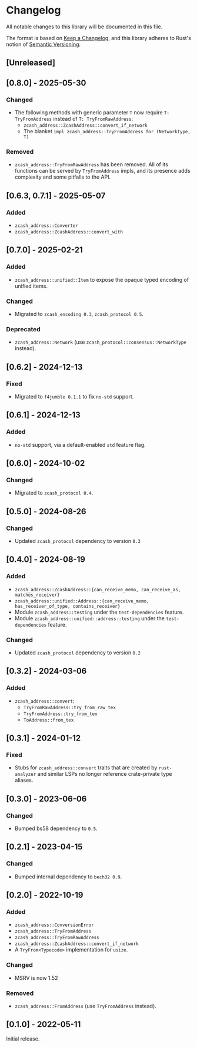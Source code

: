 # Changelog
All notable changes to this library will be documented in this file.

The format is based on [Keep a Changelog](https://keepachangelog.com/en/1.0.0/),
and this library adheres to Rust's notion of
[Semantic Versioning](https://semver.org/spec/v2.0.0.html).

## [Unreleased]

## [0.8.0] - 2025-05-30
### Changed
- The following methods with generic parameter `T` now require `T: TryFromAddress`
  instead of `T: TryFromRawAddress`:
  - `zcash_address::ZcashAddress::convert_if_network`
  - The blanket `impl zcash_address::TryFromAddress for (NetworkType, T)`

### Removed
- `zcash_address::TryFromRawAddress` has been removed. All of its
  functions can be served by `TryFromAddress` impls, and its presence adds
  complexity and some pitfalls to the API.

## [0.6.3, 0.7.1] - 2025-05-07
### Added
- `zcash_address::Converter`
- `zcash_address::ZcashAddress::convert_with`

## [0.7.0] - 2025-02-21
### Added
- `zcash_address::unified::Item` to expose the opaque typed encoding of unified
  items.

### Changed
- Migrated to `zcash_encoding 0.3`, `zcash_protocol 0.5`.

### Deprecated
- `zcash_address::Network` (use `zcash_protocol::consensus::NetworkType` instead).

## [0.6.2] - 2024-12-13
### Fixed
- Migrated to `f4jumble 0.1.1` to fix `no-std` support.

## [0.6.1] - 2024-12-13
### Added
- `no-std` support, via a default-enabled `std` feature flag.

## [0.6.0] - 2024-10-02
### Changed
- Migrated to `zcash_protocol 0.4`.

## [0.5.0] - 2024-08-26
### Changed
- Updated `zcash_protocol` dependency to version `0.3`

## [0.4.0] - 2024-08-19
### Added
- `zcash_address::ZcashAddress::{can_receive_memo, can_receive_as, matches_receiver}`
- `zcash_address::unified::Address::{can_receive_memo, has_receiver_of_type, contains_receiver}`
- Module `zcash_address::testing` under the `test-dependencies` feature.
- Module `zcash_address::unified::address::testing` under the
  `test-dependencies` feature.

### Changed
- Updated `zcash_protocol` dependency to version `0.2`

## [0.3.2] - 2024-03-06
### Added
- `zcash_address::convert`:
  - `TryFromRawAddress::try_from_raw_tex`
  - `TryFromAddress::try_from_tex`
  - `ToAddress::from_tex`

## [0.3.1] - 2024-01-12
### Fixed
- Stubs for `zcash_address::convert` traits that are created by `rust-analyzer`
  and similar LSPs no longer reference crate-private type aliases.

## [0.3.0] - 2023-06-06
### Changed
- Bumped bs58 dependency to `0.5`.

## [0.2.1] - 2023-04-15
### Changed
- Bumped internal dependency to `bech32 0.9`.

## [0.2.0] - 2022-10-19
### Added
- `zcash_address::ConversionError`
- `zcash_address::TryFromAddress`
- `zcash_address::TryFromRawAddress`
- `zcash_address::ZcashAddress::convert_if_network`
- A `TryFrom<Typecode>` implementation for `usize`.

### Changed
- MSRV is now 1.52

### Removed
- `zcash_address::FromAddress` (use `TryFromAddress` instead).

## [0.1.0] - 2022-05-11
Initial release.
